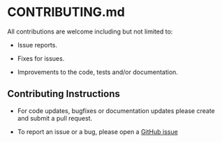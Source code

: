 # CONTRIBUTING.md

All contributions are welcome including but not limited to:

- Issue reports.

- Fixes for issues.

- Improvements to the code, tests and/or documentation.

## Contributing Instructions

- For code updates, bugfixes or documentation updates please create and submit a pull request.

- To report an issue or a bug, please open a [GitHub issue](https://github.com/genai-musings/.github/issues/new)
